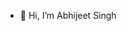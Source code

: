 - 👋 Hi, I’m Abhijeet Singh

<!---
asi1729/asi1729 is a ✨ special ✨ repository because its `README.md` (this file) appears on your GitHub profile.
You can click the Preview link to take a look at your changes.
--->
